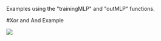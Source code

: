 Examples using the "trainingMLP" and "outMLP" functions.

#Xor and And Example  

![](https://raw.githubusercontent.com/augustomatheuss/mlpnlayer/master/examples/xor_and_example.png)
